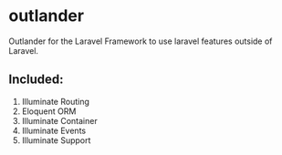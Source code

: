 # outlander
Outlander for the Laravel Framework to use laravel features outside of Laravel.


## Included:
1. Illuminate Routing
2. Eloquent ORM
3. Illuminate Container
4. Illuminate Events
5. Illuminate Support

